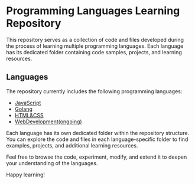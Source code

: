 # Programming Languages Learning Repository

This repository serves as a collection of code and files developed during the process of learning multiple programming languages. Each language has its dedicated folder containing code samples, projects, and learning resources.

## Languages

The repository currently includes the following programming languages:

- [JavaScript](./scaler_js)
- [Golang](./Golang)
- [HTML&CSS](./freecodecamp)
- [WebDevelopment(ongoing)](./freecodecamp)

Each language has its own dedicated folder within the repository structure. You can explore the code and files in each language-specific folder to find examples, projects, and additional learning resources.

Feel free to browse the code, experiment, modify, and extend it to deepen your understanding of the languages.

Happy learning!
